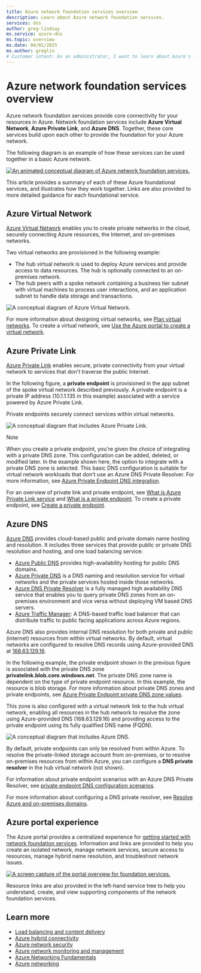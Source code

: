 ```yaml
---
title: Azure network foundation services overview
description: Learn about Azure network foundation services.
services: dns
author: greg-lindsay
ms.service: azure-dns
ms.topic: overview
ms.date: 04/01/2025
ms.author: greglin
# Customer intent: As an administrator, I want to learn about Azure's foundation services.
---
```


# Azure network foundation services overview

Azure network foundation services provide core connectivity for your resources in Azure. Network foundation services include **Azure Virtual Network**, **Azure Private Link**, and **Azure DNS**. Together, these core services build upon each other to provide the foundation for your Azure network. 

The following diagram is an example of how these services can be used together in a basic Azure network.

[ ![An animated conceptual diagram of Azure network foundation services.](media/animated-diagram.gif) ](media/animated-diagram.gif#lightbox)

This article provides a summary of each of these Azure foundational services, and illustrates how they work together. Links are also provided to more detailed guidance for each foundational service.

## Azure Virtual Network

[Azure Virtual Network](/azure/virtual-network) enables you to create private networks in the cloud, securely connecting Azure resources, the Internet, and on-premises networks. 

Two virtual networks are provisioned in the following example: 
- The hub virtual network is used to deploy Azure services and provide access to data resources. The hub is optionally connected to an on-premises network. 
- The hub peers with a spoke network containing a business tier subnet with virtual machines to process user interactions, and an application subnet to handle data storage and transactions. 

![A conceptual diagram of Azure Virtual Network.](media/azure-virtual-network.svg) 

For more information about designing virtual networks, see [Plan virtual networks](/azure/virtual-network/virtual-network-vnet-plan-design-arm). To create a virtual network, see [Use the Azure portal to create a virtual network](/azure/virtual-network/quick-create-portal).

## Azure Private Link

[Azure Private Link](/azure/private-link) enables secure, private connectivity from your virtual network to services that don't traverse the public Internet.

In the following figure, a **private endpoint** is provisioned in the app subnet of the spoke virtual network described previously. A private endpoint is a private IP address (10.1.1.135 in this example) associated with a service powered by Azure Private Link. 

Private endpoints securely connect services within virtual networks.

![A conceptual diagram that includes Azure Private Link.](media/azure-private-link.svg) 

> [!NOTE]
> When you create a private endpoint, you're given the choice of integrating with a private DNS zone. This configuration can be added, deleted, or modified later. In the example shown here, the option to integrate with a private DNS zone is selected. This basic DNS configuration is suitable for virtual network workloads that don't use an Azure DNS Private Resolver. For more information, see [Azure Private Endpoint DNS integration](/azure/private-link/private-endpoint-dns-integration).

For an overview of private link and private endpoint, see [What is Azure Private Link service](/azure/private-link/private-link-service-overview) and [What is a private endpoint](/azure/private-link/private-endpoint-overview). To create a private endpoint, see [Create a private endpoint](/azure/private-link/create-private-endpoint-portal).

## Azure DNS

[Azure DNS](/azure/dns) provides cloud-based public and private domain name hosting and resolution. It includes three services that provide public or private DNS resolution and hosting, and one load balancing service:
* [Azure Public DNS](/azure/dns/public-dns-overview) provides high-availability hosting for public DNS domains.
* [Azure Private DNS](/azure/dns/private-dns-overview) is a DNS naming and resolution service for virtual networks and the private services hosted inside those networks.
* [Azure DNS Private Resolver](/azure/dns/dns-private-resolver-overview) is a fully managed high availability DNS service that enables you to query private DNS zones from an on-premises environment and vice versa without deploying VM based DNS servers.
* [Azure Traffic Manager](/azure/traffic-manager/traffic-manager-overview): A DNS-based traffic load balancer that can distribute traffic to public facing applications across Azure regions.

Azure DNS also provides internal DNS resolution for both private and public (internet) resources from within virtual networks. By default, virtual networks are configured to resolve DNS records using Azure-provided DNS at [168.63.129.16](/azure/virtual-network/what-is-ip-address-168-63-129-16). 

In the following example, the private endpoint shown in the previous figure is associated with the private DNS zone **privatelink.blob.core.windows.net**. The private DNS zone name is dependent on the type of private endpoint resource. In this example, the resource is blob storage. For more information about private DNS zones and private endpoints, see [Azure Private Endpoint private DNS zone values](/azure/private-link/private-endpoint-dns).

This zone is also configured with a virtual network link to the hub virtual network, enabling all resources in the hub network to resolve the zone using Azure-provided DNS (168.63.129.16) and providing access to the private endpoint using its fully qualified DNS name (FQDN).

![A conceptual diagram that includes Azure DNS.](media/azure-dns.svg)

By default, private endpoints can only be resolved from within Azure. To resolve the private-linked storage account from on-premises, or to resolve on-premises resources from within Azure, you can configure a **DNS private resolver** in the hub virtual network (not shown). 

For information about private endpoint scenarios with an Azure DNS Private Resolver, see [private endpoint DNS configuration scenarios](/azure/private-link/private-endpoint-dns-integration#dns-configuration-scenarios).

For more information about configuring a DNS private resolver, see [Resolve Azure and on-premises domains](/azure/dns/private-resolver-hybrid-dns).

## Azure portal experience

The Azure portal provides a centralized experience for [getting started with network foundation services](https://aka.ms/hubs/networkfoundation). Information and links are provided to help you create an isolated network, manage network services, secure access to resources, manage hybrid name resolution, and troubleshoot network issues.

[ ![A screen capture of the portal overview for foundation services.](media/portal-overview.png) ](media/portal-overview-expanded.png#lightbox)

Resource links are also provided in the left-hand service tree to help you understand, create, and view supporting components of the network foundation services.

## Learn more

- [Load balancing and content delivery](/azure/networking/load-balancer-content-delivery/load-balancing-content-delivery-overview)
- [Azure hybrid connectivity](/azure/networking/hybrid-connectivity)
- [Azure network security](/azure/networking/security/)
- [Azure network monitoring and management](/azure/networking/monitoring-management/)
- [Azure Networking Fundamentals](/azure/networking/fundamentals/)
- [Azure networking](/azure/networking)
